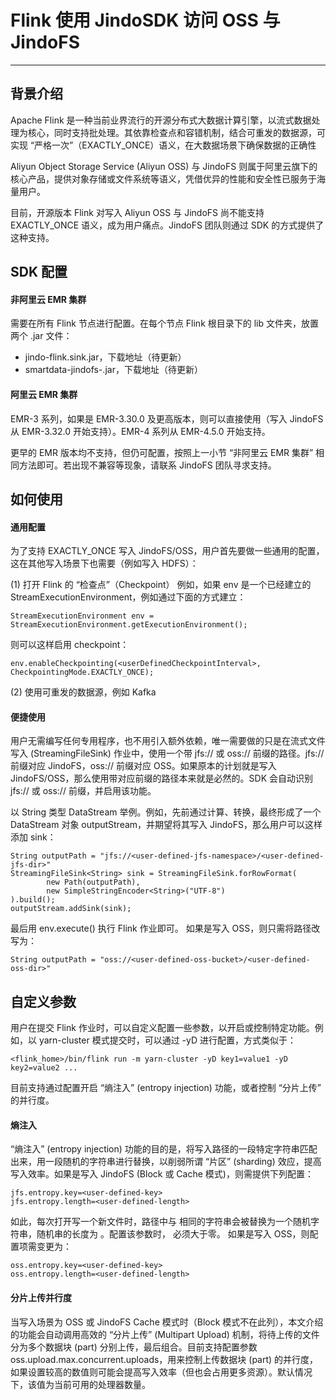 # Flink 使用 JindoSDK 访问 OSS 与 JindoFS

---

## 背景介绍

Apache Flink 是一种当前业界流行的开源分布式大数据计算引擎，以流式数据处理为核心，同时支持批处理。其依靠检查点和容错机制，结合可重发的数据源，可实现 “严格一次”（EXACTLY_ONCE）语义，在大数据场景下确保数据的正确性

Aliyun Object Storage Service (Aliyun OSS) 与 JindoFS 则属于阿里云旗下的核心产品，提供对象存储或文件系统等语义，凭借优异的性能和安全性已服务于海量用户。

目前，开源版本 Flink 对写入 Aliyun OSS 与 JindoFS 尚不能支持 EXACTLY_ONCE 语义，成为用户痛点。JindoFS 团队则通过 SDK 的方式提供了这种支持。

## SDK 配置

#### 非阿里云 EMR 集群

需要在所有 Flink 节点进行配置。在每个节点 Flink 根目录下的 lib 文件夹，放置两个 .jar 文件：
* jindo-flink.sink.jar，下载地址（待更新）
* smartdata-jindofs-<version>.jar，下载地址（待更新）

#### 阿里云 EMR 集群

EMR-3 系列，如果是 EMR-3.30.0 及更高版本，则可以直接使用（写入 JindoFS 从 EMR-3.32.0 开始支持）。EMR-4 系列从 EMR-4.5.0 开始支持。

更早的 EMR 版本均不支持，但仍可配置，按照上一小节 “非阿里云 EMR 集群” 相同方法即可。若出现不兼容等现象，请联系 JindoFS 团队寻求支持。

## 如何使用

#### 通用配置

为了支持 EXACTLY_ONCE 写入 JindoFS/OSS，用户首先要做一些通用的配置，这在其他写入场景下也需要（例如写入 HDFS）：

(1) 打开 Flink 的 “检查点”（Checkpoint）
例如，如果 env 是一个已经建立的 StreamExecutionEnvironment，例如通过下面的方式建立：
```
StreamExecutionEnvironment env = StreamExecutionEnvironment.getExecutionEnvironment();
```
则可以这样启用 checkpoint：
```
env.enableCheckpointing(<userDefinedCheckpointInterval>, CheckpointingMode.EXACTLY_ONCE);
```

(2) 使用可重发的数据源，例如 Kafka

#### 便捷使用

用户无需编写任何专用程序，也不用引入额外依赖，唯一需要做的只是在流式文件写入 (StreamingFileSink) 作业中，使用一个带 jfs:// 或 oss:// 前缀的路径。jfs:// 前缀对应 JindoFS，oss:// 前缀对应 OSS。如果原本的计划就是写入 JindoFS/OSS，那么使用带对应前缀的路径本来就是必然的。SDK 会自动识别 jfs:// 或 oss:// 前缀，并启用该功能。

以 String 类型 DataStream 举例。例如，先前通过计算、转换，最终形成了一个 DataStream<String> 对象 outputStream，并期望将其写入 JindoFS，那么用户可以这样添加 sink：
```
String outputPath = "jfs://<user-defined-jfs-namespace>/<user-defined-jfs-dir>"
StreamingFileSink<String> sink = StreamingFileSink.forRowFormat(
        new Path(outputPath),
        new SimpleStringEncoder<String>("UTF-8")
).build();
outputStream.addSink(sink);
```
最后用 env.execute() 执行 Flink 作业即可。
如果是写入 OSS，则只需将路径改写为：
```
String outputPath = "oss://<user-defined-oss-bucket>/<user-defined-oss-dir>"
```

## 自定义参数

用户在提交 Flink 作业时，可以自定义配置一些参数，以开启或控制特定功能。例如，以 yarn-cluster 模式提交时，可以通过 -yD 进行配置，方式类似于：
```
<flink_home>/bin/flink run -m yarn-cluster -yD key1=value1 -yD key2=value2 ...
```

目前支持通过配置开启 “熵注入” (entropy injection) 功能，或者控制 “分片上传” 的并行度。

#### 熵注入

“熵注入” (entropy injection) 功能的目的是，将写入路径的一段特定字符串匹配出来，用一段随机的字符串进行替换，以削弱所谓 “片区” (sharding) 效应，提高写入效率。如果是写入 JindoFS (Block 或 Cache 模式)，则需提供下列配置：
```
jfs.entropy.key=<user-defined-key>
jfs.entropy.length=<user-defined-length>
```
如此，每次打开写一个新文件时，路径中与 <user-defined-key> 相同的字符串会被替换为一个随机字符串，随机串的长度为 <user-defined-length>。配置该参数时，<user-defined-length> 必须大于零。
如果是写入 OSS，则配置项需变更为：
```
oss.entropy.key=<user-defined-key>
oss.entropy.length=<user-defined-length>
```
#### 分片上传并行度

当写入场景为 OSS 或 JindoFS Cache 模式时（Block 模式不在此列），本文介绍的功能会自动调用高效的 “分片上传” (Multipart Upload) 机制，将待上传的文件分为多个数据块 (part) 分别上传，最后组合。目前支持配置参数 oss.upload.max.concurrent.uploads，用来控制上传数据块 (part) 的并行度，如果设置较高的数值则可能会提高写入效率（但也会占用更多资源）。默认情况下，该值为当前可用的处理器数量。
